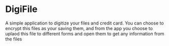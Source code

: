 # DigiFile
A simple application to digitize your files and credit card. You can choose to encrypt this files as your saving them, and from the app you choose to uplaod this file to different forms and open them to get any information from the files
